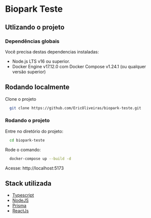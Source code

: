 # Biopark Teste
## Utlizando o projeto

### Dependências globais

Você precisa destas dependencias instaladas:

- Node.js LTS v16 ou superior.
- Docker Engine v17.12.0 com Docker Compose v1.24.1 (ou qualquer versão superior)

## Rodando localmente

Clone o projeto

```bash
  git clone https://github.com/EricOliveiras/biopark-teste.git
```

### Rodando o projeto

Entre no diretório do projeto:

```bash
  cd biopark-teste
```

Rode o comando:

```bash
  docker-compose up --build -d
```

Acesse: http://localhost:5173

## Stack utilizada

- [Typescript](https://www.typescriptlang.org/)
- [NodeJS](https://nodejs.org/)
- [Prisma](https://www.prisma.io/)
- [ReactJs](https://reactjs.org/)

